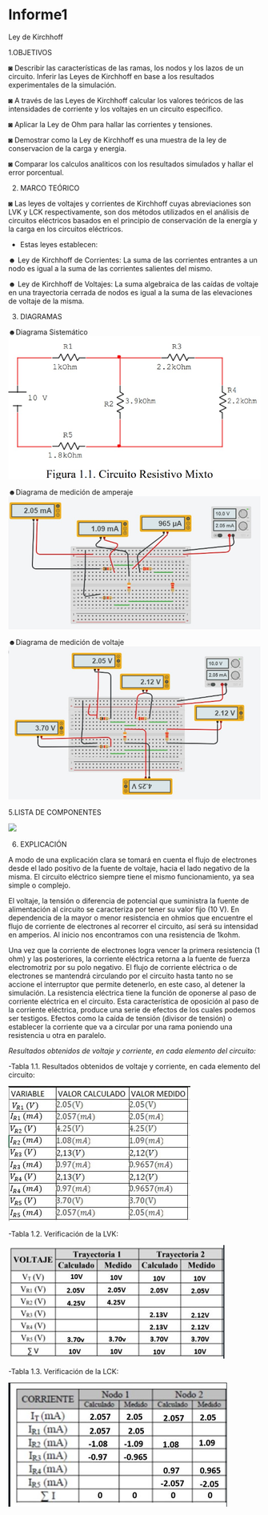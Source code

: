 # Informe1
Ley de Kirchhoff

1.OBJETIVOS 

◙ Describir las características de las ramas, los nodos y los lazos de un circuito. Inferir las Leyes de Kirchhoff en base a los resultados experimentales de la simulación. 

◙ A través de las Leyes de Kirchhoff	calcular los valores teóricos de las intensidades de corriente y los voltajes en un circuito específico.  

◙ Aplicar la Ley de Ohm para hallar las  corrientes y tensiones.

◙ Demostrar como la Ley de Kirchhoff es una muestra de la ley de conservacion de la carga y energia.

◙ Comparar los calculos analiticos con los resultados simulados y hallar el error porcentual.

2. MARCO TEÓRICO

◙ Las leyes de voltajes y corrientes de Kirchhoff cuyas abreviaciones son LVK y LCK respectivamente, son dos métodos utilizados en el análisis de circuitos eléctricos basados en el principio de conservación de la energía y la carga en los circuitos eléctricos.  

- Estas leyes establecen:

☻ Ley de Kirchhoff de Corrientes: La suma de las corrientes entrantes a un
nodo es igual a la suma de las corrientes salientes del mismo.

☻ Ley de Kirchhoff de Voltajes: La suma algebraica de las caídas de voltaje en una
trayectoria cerrada de nodos es igual a la suma de las elevaciones de voltaje de la misma.

3. DIAGRAMAS

☻Diagrama Sistemático
![](IMG/diagramasiste.jpg)

☻Diagrama de medición de amperaje
![](IMG/diagramacorri.jpg)


☻Diagrama de medición de voltaje
![](IMG/diagramavoltaje.jpg)

5.LISTA DE COMPONENTES

![](materiales.jpg)


6. EXPLICACIÓN 

A modo de una explicación clara se tomará en cuenta el flujo de electrones desde el lado positivo de la fuente de voltaje, hacia el lado negativo de la misma. El circuito eléctrico siempre tiene el mismo funcionamiento, ya sea simple o complejo. 

El voltaje, la tensión o diferencia de potencial que suministra la fuente de alimentación al circuito se caracteriza por tener su valor fijo (10 V). En dependencia de la mayor o menor resistencia en ohmios que encuentre el flujo de corriente de electrones al recorrer el circuito, así será su intensidad en amperios. Al inicio nos encontramos con una resistencia de 1kohm. 

Una vez que la corriente de electrones logra vencer la primera resistencia (1 ohm) y las posteriores, la corriente eléctrica retorna a la fuente de fuerza electromotriz por su polo negativo. El flujo de corriente eléctrica o de electrones se mantendrá circulando por el circuito hasta tanto no se accione el interruptor que permite detenerlo, en este caso, al detener la simulación. La resistencia eléctrica tiene la función de oponerse al paso de corriente eléctrica en el circuito. Esta característica de oposición al paso de la corriente eléctrica, produce una serie de efectos de los cuales podemos ser testigos. Efectos como la caída de tensión (divisor de tensión) o establecer la corriente que va a circular por una rama poniendo una resistencia u otra en paralelo.   

*Resultados obtenidos de voltaje y corriente, en cada elemento del circuito:*
 

-Tabla 1.1. Resultados obtenidos de voltaje y corriente, en cada elemento del circuito:

![](IMG/Captura.JPG)

-Tabla 1.2. Verificación de la LVK:

![](IMG/2.JPG)

-Tabla 1.3. Verificación de la LCK:

![](IMG/3.JPG)





